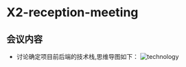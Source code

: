 <h1>X2-reception-meeting</h1>

<h2>会议内容</h2>

- 讨论确定项目前后端的技术栈,思维导图如下：
![technology](https://raw.githubusercontent.com/sysuz4/sysuz4.github.io/master/img/tech.png)